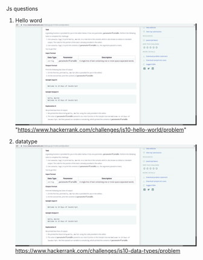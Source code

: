 Js questions
1. Hello word
![try karna hai](assets/HelloWord.png)
"https://www.hackerrank.com/challenges/js10-hello-world/problem"

2. datatype
![try karna hai](assets/datatype.png)
https://www.hackerrank.com/challenges/js10-data-types/problem